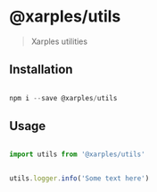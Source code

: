 # @xarples/utils

> Xarples utilities


## Installation

```js

npm i --save @xarples/utils

```


## Usage

```js

import utils from '@xarples/utils'


utils.logger.info('Some text here')

```